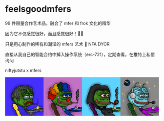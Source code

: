 # feelsgoodmfers

99 件限量合作艺术品，融合了 mfer 和 frok 文化的精华

因为它不仅感觉很好，而且感觉很好！🐸🤘

只是用心制作的稀有和潮湿的 mfers 艺术 💖 NFA DYOR

直接从我自己的智能合约中掉入操作系统（erc-721），定期查看，在推特上私信询问

niftyjutstu x mfers

![nft](46513231.png)
